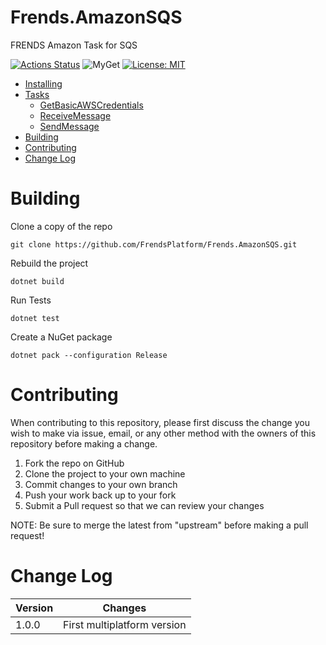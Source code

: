 # Frends.AmazonSQS

FRENDS Amazon Task for SQS

 [![Actions Status](https://github.com/FrendsPlatform/Frends.AmazonSQS/workflows/PackAndPushAfterMerge/badge.svg)](https://github.com/FrendsPlatform/Frends.AmazonSQS/actions) ![MyGet](https://img.shields.io/myget/FrendsPlatform/v/Frends.AmazonSQS) [![License: MIT](https://img.shields.io/badge/License-MIT-yellow.svg)](https://opensource.org/licenses/MIT) 

- [Installing](#installing)
- [Tasks](#tasks)
     - [GetBasicAWSCredentials](#GetBasicAWSCredentials)
     - [ReceiveMessage](#ReceiveMessage)
     - [SendMessage](#SendMessage)
- [Building](#building)
- [Contributing](#contributing)
- [Change Log](#change-log)


# Building

Clone a copy of the repo

`git clone https://github.com/FrendsPlatform/Frends.AmazonSQS.git`

Rebuild the project

`dotnet build`

Run Tests

`dotnet test`

Create a NuGet package

`dotnet pack --configuration Release`

# Contributing
When contributing to this repository, please first discuss the change you wish to make via issue, email, or any other method with the owners of this repository before making a change.

1. Fork the repo on GitHub
2. Clone the project to your own machine
3. Commit changes to your own branch
4. Push your work back up to your fork
5. Submit a Pull request so that we can review your changes

NOTE: Be sure to merge the latest from "upstream" before making a pull request!

# Change Log

| Version | Changes |
| ------- | ------- |
| 1.0.0   | First multiplatform version | 
